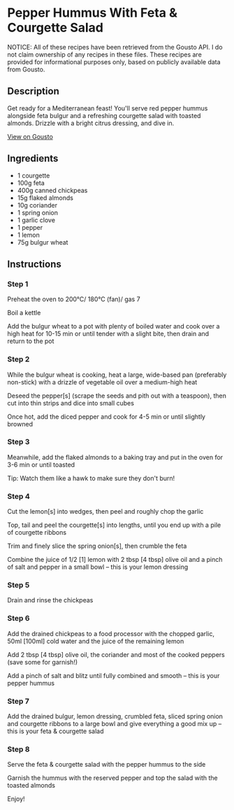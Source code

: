 # Pepper Hummus With Feta & Courgette Salad

NOTICE: All of these recipes have been retrieved from the Gousto API. I do not claim ownership of any recipes in these files. These recipes are provided for informational purposes only, based on publicly available data from Gousto.

## Description

Get ready for a Mediterranean feast! You'll serve red pepper hummus alongside feta bulgur and a refreshing courgette salad with toasted almonds. Drizzle with a bright citrus dressing, and dive in.

[View on Gousto](https://www.gousto.co.uk/recipes/cookbook/red-pepper-coriander-hummus-with-feta-courgette-salad)

## Ingredients

- 1 courgette
- 100g feta
- 400g canned chickpeas
- 15g flaked almonds
- 10g coriander
- 1 spring onion
- 1 garlic clove
- 1 pepper
- 1 lemon
- 75g bulgur wheat

## Instructions


### Step 1

Preheat the oven to 200°C/ 180°C (fan)/ gas 7

Boil a kettle

Add the bulgur wheat to a pot with plenty of boiled water and cook over a high heat for 10-15 min or until tender with a slight bite, then drain and return to the pot


### Step 2

While the bulgur wheat is cooking, heat a large, wide-based pan (preferably non-stick) with a drizzle of vegetable oil over a medium-high heat

Deseed the pepper<span class="text-danger">[s]</span> (scrape the seeds and pith out with a teaspoon), then cut into thin strips and dice into small cubes

Once hot, add the diced pepper and cook for 4-5 min or until slightly browned


### Step 3

Meanwhile, add the flaked almonds to a baking tray and put in the oven for 3-6 min or until toasted

Tip: Watch them like a hawk to make sure they don't burn!


### Step 4

Cut the lemon<span class="text-danger">[s]</span> into wedges, then peel and roughly chop the garlic

Top, tail and peel the courgette<span class="text-danger">[s]</span> into lengths, until you end up with a pile of courgette ribbons

Trim and finely slice the spring onion<span class="text-danger">[s]</span>, then crumble the feta

Combine the juice of 1/2 <span class="text-danger">[1]</span> lemon with 2 tbsp <span class="text-danger">[4 tbsp]</span> olive oil and a pinch of salt and pepper in a small bowl – this is your lemon dressing


### Step 5

Drain and rinse the chickpeas


### Step 6

Add the drained chickpeas to a food processor with the chopped garlic, 50ml <span class="text-danger">[100ml]</span> cold water and the juice of the remaining lemon

Add 2 tbsp <span class="text-danger">[4 tbsp]</span> olive oil, the coriander and most of the cooked peppers (save some for garnish!)

Add a pinch of salt and blitz until fully combined and smooth – this is your pepper hummus


### Step 7

Add the drained bulgur, lemon dressing, crumbled feta, sliced spring onion and courgette ribbons to a large bowl and give everything a good mix up – this is your feta & courgette salad

### Step 8

Serve the feta & courgette salad with the pepper hummus to the side

Garnish the hummus with the reserved pepper and top the salad with the toasted almonds

Enjoy!

